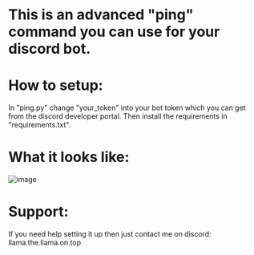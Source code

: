 # This is an advanced "ping" command you can use for your discord bot.

# How to setup:
In "ping.py" change "your_token" into your bot token which you can get from the discord developer portal. Then install the requirements in "requirements.txt".

# What it looks like:
![image](https://github.com/llama-on-top/advanced-dpy-ping-cmd/assets/150541633/209e5264-54d5-48de-b887-7032868efc78)


# Support:
If you need help setting it up then just contact me on discord: llama.the.llama.on.top
